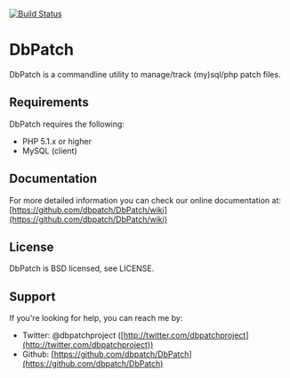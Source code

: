 [![Build Status](https://secure.travis-ci.org/dbpatch/DbPatch.png?branch=master)](http://travis-ci.org/dbpatch/DbPatch)

DbPatch
======

DbPatch is a commandline utility to manage/track (my)sql/php patch files.

Requirements
------------
DbPatch requires the following:

* PHP 5.1.x or higher
* MySQL (client)

Documentation
-------------
For more detailed information you can check our online documentation at: [https://github.com/dbpatch/DbPatch/wiki](https://github.com/dbpatch/DbPatch/wiki)

License
-------
DbPatch is BSD licensed, see LICENSE.

Support
-------
If you're looking for help, you can reach me by:

*  Twitter: @dbpatchproject ([http://twitter.com/dbpatchproject](http://twitter.com/dbpatchproject))
*  Github: [https://github.com/dbpatch/DbPatch](https://github.com/dbpatch/DbPatch)


